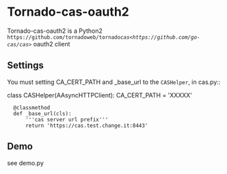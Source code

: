 Tornado-cas-oauth2
=====================

Tornado-cas-oauth2  is a Python2 `https://github.com/tornadoweb/tornado`_`cas<https://github.com/go-cas/cas>`_ oauth2 client

Settings
--------

You must setting CA_CERT_PATH and _base_url to the ``CASHelper``, in cas.py::

  class CASHelper(AAsyncHTTPClient):
      CA_CERT_PATH = 'XXXXX'

      @classmethod
      def _base_url(cls):
          '''cas server url prefix'''
          return 'https://cas.test.change.it:8443'
          
Demo
--------
see demo.py
